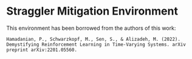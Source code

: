 # Straggler Mitigation Environment

This environment has been borrowed from the authors of this work:

```
Hamadanian, P., Schwarzkopf, M., Sen, S., & Alizadeh, M. (2022). Demystifying Reinforcement Learning in Time-Varying Systems. arXiv preprint arXiv:2201.05560.
```
